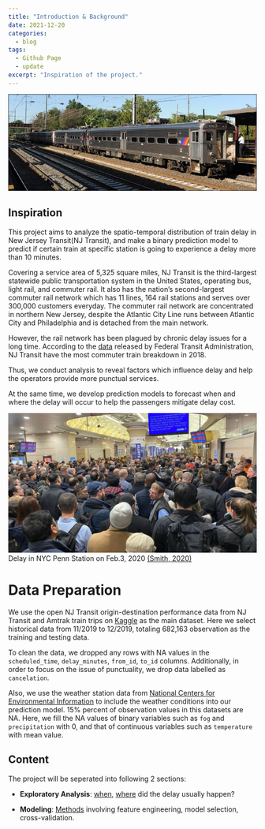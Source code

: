 ```yaml
---
title: "Introduction & Background"
date: 2021-12-20
categories:
  - blog
tags:
  - Github Page
  - update
excerpt: "Inspiration of the project."
---
```


![NJ_Transit_Amtrak](https://raw.githubusercontent.com/penelope0318/Amtrak_Train_Delay/master/assets/images/us_njtransit_nec.jpeg)




## Inspiration
This project aims to analyze the spatio-temporal distribution of train delay in New Jersey Transit(NJ Transit), and 
make a binary prediction model to predict if certain train at specific station is going to experience a delay more than 10 minutes. 

Covering a service area of 5,325 square miles, NJ Transit is the third-largest statewide public transportation system in the United States, operating bus, light rail, and commuter rail. It also has the nation’s second-largest commuter rail network which has 11 lines, 164 rail stations and serves over 300,000 customers everyday. The commuter rail network are concentrated in northern New Jersey, despite the Atlantic City Line runs between Atlantic City and Philadelphia and is detached from the main network. 

However, the rail network has been plagued by chronic delay issues for a long time. According to the [data](https://www.transit.dot.gov/2018-breakdowns) released by Federal Transit Administration, NJ Transit have the most commuter train breakdown in 2018. 

Thus, we conduct analysis to reveal factors which influence delay and help the operators provide more punctual services. 

At the same time, we develop prediction models to forecast when and where the delay will occur to help the passengers mitigate delay cost.  

![NJ_Transit_Amtrak](https://raw.githubusercontent.com/penelope0318/Amtrak_Train_Delay/master/assets/images/penn-station-delays.jpeg)
Delay in NYC Penn Station on Feb.3, 2020 <a href="https://pix11.com/news/local-news/manhattan/nearly-3-hour-delays-massive-crowds-continue-at-penn-station/">(Smith, 2020)</a>
 
# Data Preparation

We use the open NJ Transit origin-destination performance data from NJ Transit and Amtrak train trips
 on [Kaggle](https://www.kaggle.com/pranavbadami/nj-transit-amtrak-nec-performance?select=2018_11.csv) as the main dataset. Here we select historical data from 11/2019 to 12/2019, totaling 682,163 observation as the training and testing data. 

To clean the data, we dropped any rows with NA values in the `scheduled_time`, `delay_minutes`, `from_id`, `to_id` columns. Additionally, in order to focus on the issue of punctuality, we drop data labelled as `cancelation`. 

Also, we use the weather station data from [National Centers for Environmental Information](https://www.ncdc.noaa.gov/cdo-web/search?datasetid=GHCND) to include the weather conditions into our prediction model. 15% percent of observation values in this datasets are NA. Here, we fill the NA values of binary variables such as `fog` and `precipitation` with 0, and that of continuous variables such as `temperature` with mean value.


## Content
The project will be seperated into following 2 sections:
- **Exploratory Analysis**: <a href="https://penelope0318.github.io/NJ_Transit_Train_Delay/3when_delay/">when</a>, <a href="https://penelope0318.github.io/NJ_Transit_Train_Delay/2where_delay/">where</a>  did the delay usually happen?

- **Modeling**:  <a href="https://penelope0318.github.io/NJ_Transit_Train_Delay/1model/">Methods</a> involving feature engineering, model selection, cross-validation. 

  

